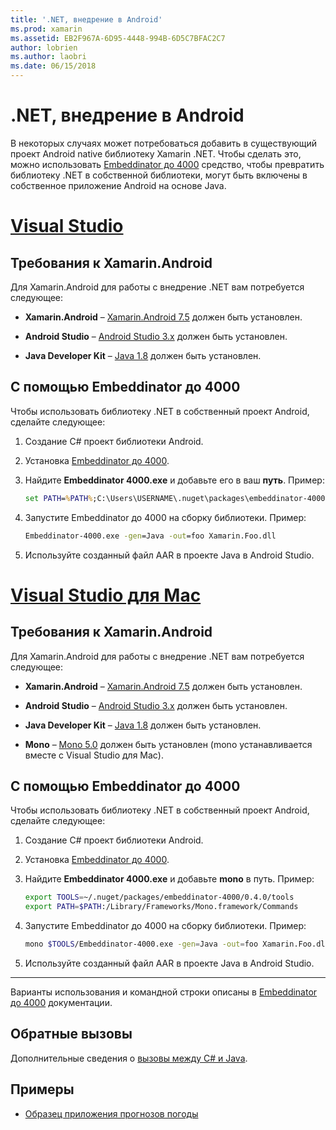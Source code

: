 ```yaml
---
title: '.NET, внедрение в Android'
ms.prod: xamarin
ms.assetid: EB2F967A-6D95-4448-994B-6D5C7BFAC2C7
author: lobrien
ms.author: laobri
ms.date: 06/15/2018
---
```


# <a name="net-embedding-on-android"></a>.NET, внедрение в Android

В некоторых случаях может потребоваться добавить в существующий проект Android native библиотеку Xamarin .NET. Чтобы сделать это, можно использовать [Embeddinator до 4000](https://www.nuget.org/packages/Embeddinator-4000/) средство, чтобы превратить библиотеку .NET в собственной библиотеки, могут быть включены в собственное приложение Android на основе Java.

# <a name="visual-studiotabwindows"></a>[Visual Studio](#tab/windows)

## <a name="xamarinandroid-requirements"></a>Требования к Xamarin.Android

Для Xamarin.Android для работы с внедрение .NET вам потребуется следующее:

-   **Xamarin.Android** &ndash; [Xamarin.Android 7.5](https://visualstudio.microsoft.com/xamarin/) должен быть установлен.

-   **Android Studio** &ndash; [Android Studio 3.x](https://developer.android.com/studio/) должен быть установлен.

-   **Java Developer Kit** &ndash; [Java 1.8](https://www.oracle.com/technetwork/java/javase/downloads/jdk8-downloads-2133151.html) должен быть установлен.


## <a name="using-embeddinator-4000"></a>С помощью Embeddinator до 4000

Чтобы использовать библиотеку .NET в собственный проект Android, сделайте следующее:

1.  Создание C# проект библиотеки Android.

2.  Установка [Embeddinator до 4000](https://www.nuget.org/packages/Embeddinator-4000/).

3.  Найдите **Embeddinator 4000.exe** и добавьте его в ваш **путь**. Пример:

    ```cmd
    set PATH=%PATH%;C:\Users\USERNAME\.nuget\packages\embeddinator-4000\0.4.0\tools
    ```

4.  Запустите Embeddinator до 4000 на сборку библиотеки. Пример:

    ```cmd
    Embeddinator-4000.exe -gen=Java -out=foo Xamarin.Foo.dll
    ```

5.  Используйте созданный файл AAR в проекте Java в Android Studio.


# <a name="visual-studio-for-mactabmacos"></a>[Visual Studio для Mac](#tab/macos)

## <a name="xamarinandroid-requirements"></a>Требования к Xamarin.Android

Для Xamarin.Android для работы с внедрение .NET вам потребуется следующее:

-   **Xamarin.Android** &ndash; [Xamarin.Android 7.5](https://visualstudio.microsoft.com/xamarin/) должен быть установлен.

-   **Android Studio** &ndash; [Android Studio 3.x](https://developer.android.com/studio/) должен быть установлен.

-   **Java Developer Kit** &ndash; [Java 1.8](https://www.oracle.com/technetwork/java/javase/downloads/jdk8-downloads-2133151.html) должен быть установлен.

-   **Mono** &ndash; [Mono 5.0](https://www.mono-project.com/download/) должен быть установлен (mono устанавливается вместе с Visual Studio для Mac).


## <a name="using-embeddinator-4000"></a>С помощью Embeddinator до 4000

Чтобы использовать библиотеку .NET в собственный проект Android, сделайте следующее:

1.  Создание C# проект библиотеки Android.

2.  Установка [Embeddinator до 4000](https://www.nuget.org/packages/Embeddinator-4000/).

3.  Найдите **Embeddinator 4000.exe** и добавьте **mono** в путь. Пример:

    ```bash
    export TOOLS=~/.nuget/packages/embeddinator-4000/0.4.0/tools
    export PATH=$PATH:/Library/Frameworks/Mono.framework/Commands
    ```

4.  Запустите Embeddinator до 4000 на сборку библиотеки. Пример:

    ```bash
    mono $TOOLS/Embeddinator-4000.exe -gen=Java -out=foo Xamarin.Foo.dll
    ```

5.  Используйте созданный файл AAR в проекте Java в Android Studio.

-----

Варианты использования и командной строки описаны в [Embeddinator до 4000](https://github.com/mono/Embeddinator-4000/blob/master/Usage.md#java--c) документации.


## <a name="callbacks"></a>Обратные вызовы

Дополнительные сведения о [вызовы между C# и Java](callbacks.md).

## <a name="samples"></a>Примеры

* [Образец приложения прогнозов погоды](https://github.com/jamesmontemagno/embeddinator-weather)
